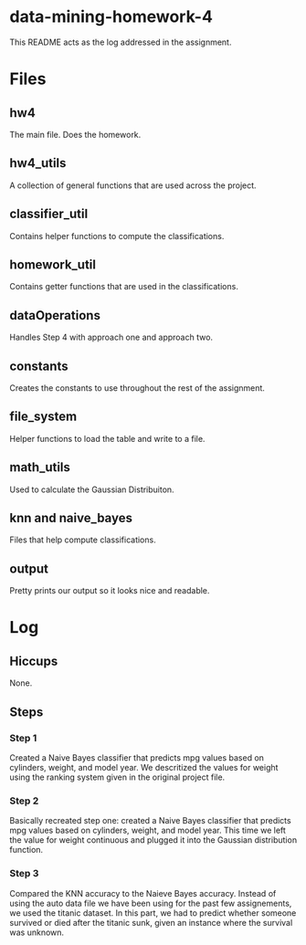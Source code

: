 # data-mining-homework-4
This README acts as the log addressed in the assignment.

# Files
## hw4
The main file. Does the homework.

## hw4_utils
A collection of general functions that are used across the project.

## classifier_util
Contains helper functions to compute the classifications.

## homework_util
Contains getter functions that are used in the classifications.

## dataOperations
Handles Step 4 with approach one and approach two.

## constants
Creates the constants to use throughout the rest of the assignment.

## file_system
Helper functions to load the table and write to a file.

## math_utils
Used to calculate the Gaussian Distribuiton.

## knn and naive_bayes
Files that help compute classifications.

## output
Pretty prints our output so it looks nice and readable.

# Log
## Hiccups
None.

## Steps

### Step 1
Created a Naive Bayes classifier that predicts mpg values based on cylinders, weight,
and model year.  We descritized the values for weight using the ranking system given
in the original project file.

### Step 2
Basically recreated step one: created a Naive Bayes classifier that predicts 
mpg values based on cylinders, weight, and model year.  This time we left the value for
weight continuous and plugged it into the Gaussian distribution function.

### Step 3
Compared the KNN accuracy to the Naieve Bayes accuracy.  Instead of using the auto data 
file we have been using for the past few assignements, we used the titanic dataset.  In 
this part, we had to predict whether someone survived or died after the titanic sunk, given
an instance where the survival was unknown.
